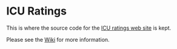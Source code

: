 ICU Ratings
===========

This is where the source code for the [ICU ratings web site](http://ratings.icu.ie) is kept.

Please see the [Wiki](https://github.com/sanichi/icu_ratings_app/wiki) for more information.
